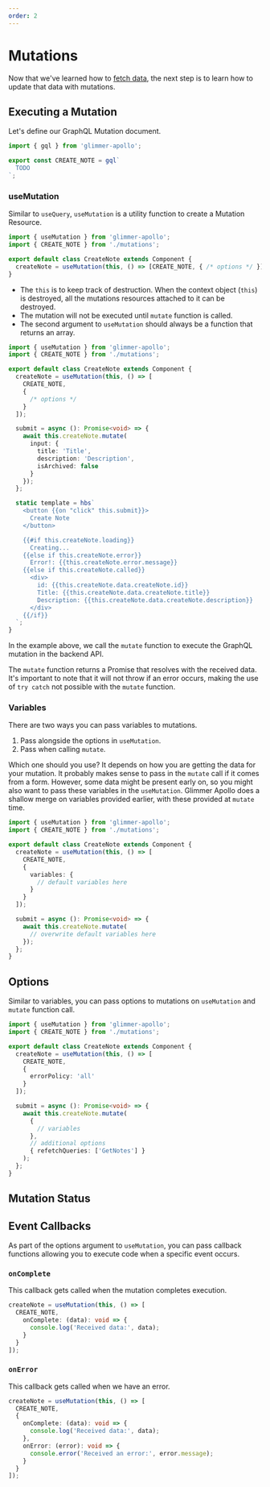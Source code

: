 ```yaml
---
order: 2
---
```


# Mutations

Now that we've learned how to [fetch data](./queries.md), the next step is to learn how to update that data with mutations.

## Executing a Mutation

Let's define our GraphQL Mutation document.

```ts:mutations.ts
import { gql } from 'glimmer-apollo';

export const CREATE_NOTE = gql`
  TODO
`;
```

### useMutation

Similar to `useQuery`, `useMutation` is a utility function to create a Mutation Resource.

```ts:notes.ts
import { useMutation } from 'glimmer-apollo';
import { CREATE_NOTE } from './mutations';

export default class CreateNote extends Component {
  createNote = useMutation(this, () => [CREATE_NOTE, { /* options */ }]);
}
```

- The `this` is to keep track of destruction. When the context object (`this`) is destroyed, all the mutations resources attached to it can be destroyed.
- The mutation will not be executed until `mutate` function is called.
- The second argument to `useMutation` should always be a function that returns an array.

```ts:create-note.ts
import { useMutation } from 'glimmer-apollo';
import { CREATE_NOTE } from './mutations';

export default class CreateNote extends Component {
  createNote = useMutation(this, () => [
    CREATE_NOTE,
    {
      /* options */
    }
  ]);

  submit = async (): Promise<void> => {
    await this.createNote.mutate(
      input: {
        title: 'Title',
        description: 'Description',
        isArchived: false
      }
    });
  };

  static template = hbs`
    <button {{on "click" this.submit}}>
      Create Note
    </button>

    {{#if this.createNote.loading}}
      Creating...
    {{else if this.createNote.error}}
      Error!: {{this.createNote.error.message}}
    {{else if this.createNote.called}}
      <div>
        id: {{this.createNote.data.createNote.id}}
        Title: {{this.createNote.data.createNote.title}}
        Description: {{this.createNote.data.createNote.description}}
      </div>
    {{/if}}
  `;
}
```

In the example above, we call the `mutate` function to execute the GraphQL mutation in the backend API.

The `mutate` function returns a Promise that resolves with the received data. It's important to note that it will not throw if an error occurs, making the use of `try catch` not possible with the `mutate` function.

### Variables

There are two ways you can pass variables to mutations.

1. Pass alongside the options in `useMutation`.
2. Pass when calling `mutate`.

Which one should you use? It depends on how you are getting the data for your mutation.
It probably makes sense to pass in the `mutate` call if it comes from a form.
However, some data might be present early on, so you might also want to pass these variables in the `useMutation`. Glimmer Apollo does a shallow merge on variables provided earlier, with these provided at `mutate` time.

```ts:create-note.ts
import { useMutation } from 'glimmer-apollo';
import { CREATE_NOTE } from './mutations';

export default class CreateNote extends Component {
  createNote = useMutation(this, () => [
    CREATE_NOTE,
    {
      variables: {
        // default variables here
      }
    }
  ]);

  submit = async (): Promise<void> => {
    await this.createNote.mutate(
      // overwrite default variables here
    });
  };
}
```

## Options

Similar to variables, you can pass options to mutations on `useMutation` and `mutate` function call.

```ts:create-note.ts
import { useMutation } from 'glimmer-apollo';
import { CREATE_NOTE } from './mutations';

export default class CreateNote extends Component {
  createNote = useMutation(this, () => [
    CREATE_NOTE,
    {
      errorPolicy: 'all'
    }
  ]);

  submit = async (): Promise<void> => {
    await this.createNote.mutate(
      {
        // variables
      },
      // additional options
      { refetchQueries: ['GetNotes'] }
    );
  };
}
```

## Mutation Status

## Event Callbacks

As part of the options argument to `useMutation`, you can pass callback functions
allowing you to execute code when a specific event occurs.

### `onComplete`

This callback gets called when the mutation completes execution.

```ts
createNote = useMutation(this, () => [
  CREATE_NOTE,
    onComplete: (data): void => {
      console.log('Received data:', data);
    }
  }
]);
```

### `onError`

This callback gets called when we have an error.

```ts
createNote = useMutation(this, () => [
  CREATE_NOTE,
  {
    onComplete: (data): void => {
      console.log('Received data:', data);
    },
    onError: (error): void => {
      console.error('Received an error:', error.message);
    }
  }
]);
```
